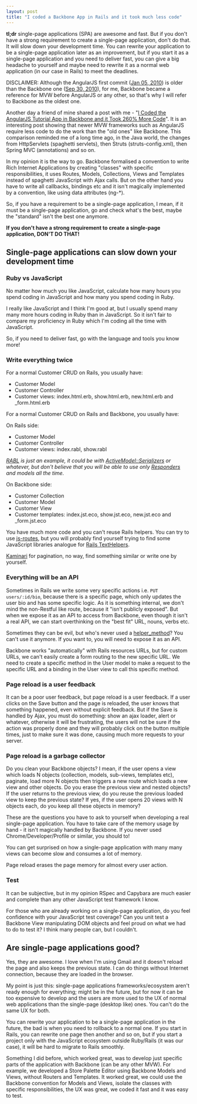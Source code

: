 ```yaml
---
layout: post
title: "I coded a Backbone App in Rails and it took much less code"
---
```


**tl;dr** single-page applications (SPA) are awesome and fast. But if you don't have a strong requirement to create a single-page application, don't do that. It will slow down your development time. You can rewrite your application to be a single-page application later as an improvement, but if you start it as a single-page application and you need to deliver fast, you can give a big headache to yourself and maybe need to rewrite it as a normal web application (in our case in Rails) to meet the deadlines.

DISCLAIMER: Although the AngularJS first commit ([Jan 05, 2010](https://github.com/angular/angular.js/commit/c9c176a53b1632ca2b1c6ed27382ab72ac21d45d)) is older than the Backbone one ([Sep 30, 2010](https://github.com/jashkenas/backbone/commit/8a960b479859d343a6c734eb1a5817a2ff6c2b52)), for me, Backbone became a reference for MVW before AngularJS or any other, so that's why I will refer to Backbone as the oldest one.

Another day a friend of mine shared a post with me - "[I Coded the AngularJS Tutorial App in Backbone and it Took 260% More Code](http://blog.42floors.com/coded-angular-tutorial-app-backbone-took-260-code)". It is an interesting post showing that newer MVW frameworks such as AngularJS require less code to do the work than the "old ones" like Backbone. This comparison reminded me of a long time ago, in the Java world, the changes from HttpServlets (spaghetti servlets), then Struts (struts-config.xml), then Spring MVC (annotations) and so on.

In my opinion it is the way to go. Backbone formalised a convention to write Rich Internet Applications by creating "classes" with specific responsibilities, it uses Routes, Models, Collections, Views and Templates instead of spaghetti JavaScript with Ajax calls. But on the other hand you have to write all callbacks, bindings etc and it isn't magically implemented by a convention, like using data attributes (ng-*).

So, if you have a requirement to be a single-page application, I mean, if it must be a single-page application, go and check what's the best, maybe the "standard" isn't the best one anymore.

**If you don't have a strong requirement to create a single-page application, DON'T DO THAT!**

## Single-page applications can slow down your development time

### Ruby vs JavaScript

No matter how much you like JavaScript, calculate how many hours you spend coding in JavaScript and how many you spend coding in Ruby.

I really like JavaScript and I think I'm good at, but I usually spend many many more hours coding in Ruby than in JavaScript. So it isn't fair to compare my proficiency in Ruby which I'm coding all the time with JavaScript.

So, if you need to deliver fast, go with the language and tools you know more!

### Write everything twice

For a normal Customer CRUD on Rails, you usually have:

* Customer Model
* Customer Controller
* Customer views: index.html.erb, show.html.erb, new.html.erb and _form.html.erb

For a normal Customer CRUD on Rails and Backbone, you usually have:

On Rails side:

* Customer Model
* Customer Controller
* Customer views: index.rabl, show.rabl

*[RABL](https://github.com/nesquena/rabl) is just an example, it could be with [ActiveModel::Serializers](https://github.com/rails-api/active_model_serializers) or whatever, but don't believe that you will be able to use only [Responders](http://api.rubyonrails.org/classes/ActionController/Responder.html) and models all the time.*

On Backbone side:

* Customer Collection
* Customer Model
* Customer View
* Customer templates: index.jst.eco, show.jst.eco, new.jst.eco and _form.jst.eco

You have much more code and you can't reuse Rails helpers. You can try to use [js-routes](https://github.com/railsware/js-routes), but you will probably find yourself trying to find some  JavaScript libraries analogue for [Rails TextHelpers](http://api.rubyonrails.org/classes/ActionView/Helpers/TextHelper.html).

[Kaminari](https://github.com/amatsuda/kaminari) for pagination,  no way, find something similar or write one by yourself.

### Everything will be an API

Sometimes in Rails we write some very specific actions i.e. `PUT users/:id/bio`, because there is a specific page, which only updates the user bio and has some specific logic. As it is something internal, we don't mind the non-Restful like route, because it "isn't publicly exposed". But when we expose it as an API to access from Backbone, even though it isn't a real API, we can start overthinking on the "best fit" URL, nouns, verbs etc.

Sometimes they can be evil, but who's never used a [helper_method](http://apidock.com/rails/ActionController/Helpers/ClassMethods/helper_method)? You can't use it anymore. If you want to, you will need to expose it as an API.

Backbone works "automatically" with Rails resources URLs, but for custom URLs, we can't easily create a form routing to the new specific URL. We need to create a specific method in the User model to make a request to the specific URL and a binding in the User view to call this specific method.

### Page reload is a user feedback

It can be a poor user feedback, but page reload is a user feedback. If a user clicks on the Save button and the page is reloaded, the user knows that something happened, even without explicit feedback. But if the Save is handled by Ajax, you must do something: show an ajax loader, alert or whatever, otherwise it will be frustrating, the users will not be sure if the action was properly done and they will probably click on the button multiple times, just to make sure it was done, causing much more requests to your server.

### Page reload is a garbage collector

Do you clean your Backbone objects? I mean, if the user opens a view which loads N objects (collection, models, sub-views, templates etc), paginate, load more N objects then triggers a new route which loads a new view and other objects. Do you erase the previous view and nested objects? If the user returns to the previous view, do you reuse the previous loaded view to keep the previous state? If yes, if the user opens 20 views with N objects each, do you keep all these objects in memory?

These are the questions you have to ask to yourself when developing a real single-page application. You have to take care   of the memory usage by hand - it isn't magically handled by Backbone. If you never used Chrome/Developer/Profile or similar, you should to!

You can get surprised on how a single-page application with many many views can become slow and consumes a lot of memory.

Page reload erases the page memory for almost every user action.

### Test

It can be subjective, but in my opinion RSpec and Capybara are much easier and complete than any other JavaScript test framework I know.

For those who are already working on a single-page application, do you feel confidence with your JavaScript test coverage? Can you unit test a Backbone View manipulating DOM objects and feel proud on what we had to do to test it? I think many people can, but I couldn't.

## Are single-page applications good?

Yes, they are awesome. I love when I'm using Gmail and it doesn't reload the page and also keeps the previous state. I can do things without Internet connection, because they are loaded in the browser.

My point is just this: single-page applications frameworks/ecosystem aren't ready enough for everything; might be in the future, but for now it can be too expensive to develop and the users are more used to the UX of normal web applications than the single-page (desktop like) ones. You can't do the same UX for both.

You can rewrite your application to be a single-page application in the future, the bad is when you need to rollback to a normal one. If you start in Rails, you can rewrite one page then another and so on, but if you start a project only with the JavaScript ecosystem outside Ruby/Rails (it was our case), it will be hard to migrate to Rails smoothly.

Something I did before, which worked great, was to develop just specific parts of the application with Backbone (can be any other MVW). For example, we developed a Store Palette Editor using Backbone Models and Views, without Routers and Templates. It worked great, we could use the Backbone convention for Models and Views, isolate the classes with specific responsibilities, the UX was great, we coded it fast and it was easy to test.